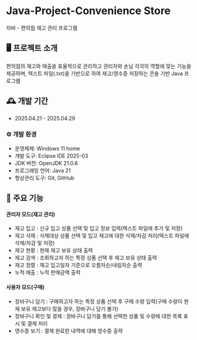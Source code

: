 # Java-Project-Convenience Store
자바 - 편의점 재고 관리 프로그램

## 🖥️ 프로젝트 소개
편의점의 재고와 매출을 효율적으로 관리하고 관리자와 손님 각각의 역할에 맞는 기능을 제공하며,
텍스트 파일(.txt)을 기반으로 하여 재고/영수증 저장하는 콘솔 기반 Java 프로그램
<br>

## 🕰️ 개발 기간
* 2025.04.21 - 2025.04.29

### ⚙️ 개발 환경
- 운영체제: Windows 11 home
- 개발 도구: Eclipse IDE 2025-03
- JDK 버전: OpenJDK 21.0.6
- 프로그래밍 언어: Java 21
- 형상관리 도구: Git, GitHub

## 📌 주요 기능
#### 관리자 모드(재고 관리)
- 재고 입고 : 신규 입고 상품 선택 및 입고 정보 입력(텍스트 파일에 추가 및 저장)
- 재고 삭제 : 삭제대상 상품 선택 및 입고 재고에 대한 삭제/차감 처리(텍스트 파일에 삭제/차감 및 저장)
- 재고 현황 : 현재 재고 보유 상태 출력
- 재고 검색 : 조회하고자 하는 특정 상품 선택 후 재고 보유 상태 출력
- 재고 정렬 : 재고 입고일자 기준으로 오름차순/내림차순 출력
- 누적 매출 : 누적 판매금액 출력
#### 사용자 모드(구매)
- 장바구니 담기 : 구매하고자 하는 특정 상품 선택 후 구매 수량 입력(구매 수량이 현재 보유 재고보다 많을 경우, 장바구니 담기 불가)
- 장바구니 확인 및 결제 : 장바구니 담기를 통해 선택한 상품 및 수량에 대한 목록 표시 및 결제 처리
- 영수증 보기 : 결제 완료한 내역에 대해 영수증 출력
